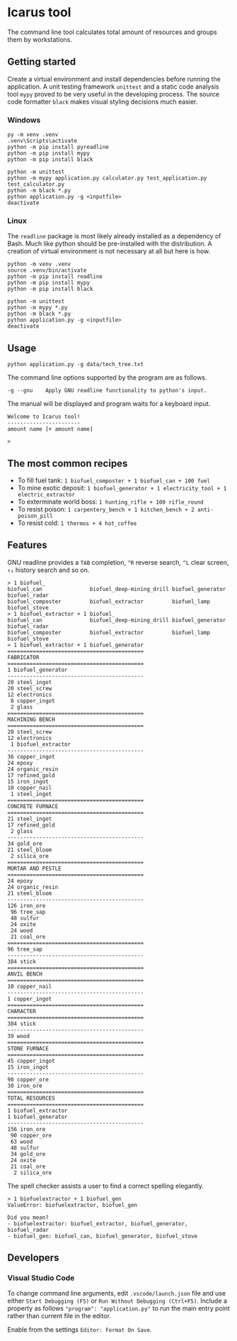 # Icarus tool

The command line tool calculates total amount of resources and groups them by workstations.

## Getting started

Create a virtual environment and install dependencies before running the application.
A unit testing framework `unittest` and a static code analysis tool `mypy` proved to be very useful in the developing process. The source code formatter `black` makes visual styling decisions much easier.

### Windows

```
py -m venv .venv
.venv\Scripts\activate
python -m pip install pyreadline
python -m pip install mypy
python -m pip install black

python -m unittest
python -m mypy application.py calculator.py test_application.py test_calculator.py
python -m black *.py
python application.py -g <inputfile>
deactivate
```

### Linux

The `readline` package is most likely already installed as a dependency of Bash. Much like python should be pre-installed with the distribution. A creation of virtual environment is not necessary at all but here is how.

```
python -m venv .venv
source .venv/bin/activate
python -m pip install readline
python -m pip install mypy
python -m pip install black

python -m unittest
python -m mypy *.py
python -m black *.py
python application.py -g <inputfile>
deactivate
```

## Usage

```
python application.py -g data/tech_tree.txt
```

The command line options supported by the program are as follows.

```
-g --gnu    Apply GNU readline functionality to python's input.
```

The manual will be displayed and program waits for a keyboard input.

```
Welcome to Icarus tool!
-----------------------
amount name [+ amount name]

> 
```

## The most common recipes

- To fill fuel tank: `1 biofuel_composter + 1 biofuel_can + 100 fuel`
- To mine exotic deposit: `1 biofuel_generator + 1 electricity_tool + 1 electric_extractor`
- To exterminate world boss: `1 hunting_rifle + 100 rifle_round`
- To resist poison: `1 carpentery_bench + 1 kitchen_bench + 2 anti-poison_pill`
- To resist cold: `1 thermos + 4 hot_coffee`

## Features

GNU readline provides a `TAB` completion, `^R` reverse search, `^L` clear screen, `↑↓` history search and so on.

```
> 1 biofuel_
biofuel_can               biofuel_deep-mining_drill biofuel_generator         biofuel_radar
biofuel_composter         biofuel_extractor         biofuel_lamp              biofuel_stove
> 1 biofuel_extractor + 1 biofuel_
biofuel_can               biofuel_deep-mining_drill biofuel_generator         biofuel_radar
biofuel_composter         biofuel_extractor         biofuel_lamp              biofuel_stove
> 1 biofuel_extractor + 1 biofuel_generator
===========================================
FABRICATOR
===========================================
1 biofuel_generator
-------------------------------------------
20 steel_ingot
20 steel_screw
12 electronics
 8 copper_ingot
 2 glass
===========================================
MACHINING BENCH
===========================================
20 steel_screw
12 electronics
 1 biofuel_extractor
-------------------------------------------
36 copper_ingot
24 epoxy
24 organic_resin
17 refined_gold
15 iron_ingot
10 copper_nail
 1 steel_ingot
===========================================
CONCRETE FURNACE
===========================================
21 steel_ingot
17 refined_gold
 2 glass
-------------------------------------------
34 gold_ore
21 steel_bloom
 2 silica_ore
===========================================
MORTAR AND PESTLE
===========================================
24 epoxy
24 organic_resin
21 steel_bloom
-------------------------------------------
126 iron_ore
 96 tree_sap
 48 sulfur
 24 oxite
 24 wood
 21 coal_ore
===========================================
96 tree_sap
-------------------------------------------
384 stick
===========================================
ANVIL BENCH
===========================================
10 copper_nail
-------------------------------------------
1 copper_ingot
===========================================
CHARACTER
===========================================
384 stick
-------------------------------------------
39 wood
===========================================
STONE FURNACE
===========================================
45 copper_ingot
15 iron_ingot
-------------------------------------------
90 copper_ore
30 iron_ore
===========================================
TOTAL RESOURCES
===========================================
1 biofuel_extractor
1 biofuel_generator
-------------------------------------------
156 iron_ore
 90 copper_ore
 63 wood
 48 sulfur
 34 gold_ore
 24 oxite
 21 coal_ore
  2 silica_ore
```

The spell checker assists a user to find a correct spelling elegantly.

```
> 1 biofuelextractor + 1 biofuel_gen
ValueError: biofuelextractor, biofuel_gen

Did you mean?
- biofuelextractor: biofuel_extractor, biofuel_generator, biofuel_radar
- biofuel_gen: biofuel_can, biofuel_generator, biofuel_stove
```

## Developers

### Visual Studio Code

To change command line arguments, edit `.vscode/launch.json` file and use either `Start Debugging (F5)` or `Run Without Debugging (Ctrl+F5)`. Include a property as follows `"program": "application.py"` to run the main entry point rather than current file in the editor.

Enable from the settings `Editor: Format On Save`.

